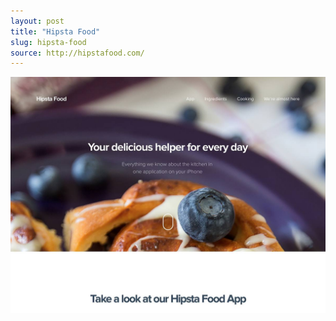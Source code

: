 ```yaml
---
layout: post
title: "Hipsta Food"
slug: hipsta-food
source: http://hipstafood.com/
---
```


<img src="/assets/img/screenshots/hipsta-food.jpg">
